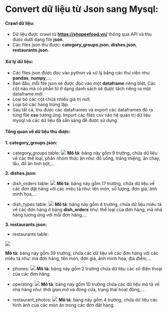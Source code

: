 # Convert dữ liệu từ Json sang Mysql:
#### Crawl dữ liệu:
- Dữ liệu được crawl từ **https://shopeefood.vn/** thông qua API và thu được dưới dạng file **json**.
- Các files json thu được: **category_groups.json**, **dishes.json**, **restaurants.json**.

#### Xử lý dữ liệu:

- Các files json được đọc vào python và xử lý bằng các thư viện như **pandas**, **numpy**,.... 
- Ban đầu, mỗi file json sẽ được đọc vào một **dataframe** riêng biệt. Các cột nào mà có phần tử ở dạng danh sách sẽ được tách riêng ra một dataframe mới.
- Loại bỏ các cột chứa nhiều giá trị null.
- Loại bỏ các hàng trùng lặp.
- Sau tất cả, thu được các dataframes và export các dataframes đó ra từng file **csv** tương ứng. Import các files csv vào hệ quản trị dữ liệu mysql và các dữ liệu đã sẵn sàng để được sử dụng.

#### Tổng quan về dữ liệu thu được:
**1. category_groups.json:**
- category_groups table:
![](https://raw.githubusercontent.com/phamtrunghieu131/Bartender/main/category_groups.png)
**Mô tả**: bảng này gồm 9 trường, chứa dữ liệu về các thể loại, phân nhóm thức ăn như: đồ uống, tráng miệng, ăn chay, lẩu, đồ ăn tinh bột,...

**2. dishes.json:**
- dish_orders table:
![](https://raw.githubusercontent.com/phamtrunghieu131/Bartender/main/dish_orderes.png)
**Mô tả**: bảng này gồm 17 trường, chứa dữ liệu về các đơn đặt hàng với các miêu tả như: tên món, số lượng, đơn giá, ảnh minh họa,...

- dish_types table:
![](https://raw.githubusercontent.com/phamtrunghieu131/Bartender/main/dish_types.png)
**Mô tả**: bảng này gồm 4 trường, chứa dữ liệu miêu tả về các đơn hàng ở bảng **dish_orders** như: thể loại của đơn hàng, mã nhà hàng tương ứng với mỗi đơn hàng,...

**3. restaurants.json:**
- restaurants table:

![](https://raw.githubusercontent.com/phamtrunghieu131/Bartender/main/restaurants.png)

**Mô tả**: bảng này gồm 39 trường, chứa các dữ liệu về các đơn hàng với các miêu tả như: mã đơn hàng, tên món, đơn giá, ảnh minh họa, địa điểm,...

- phones:
![](https://raw.githubusercontent.com/phamtrunghieu131/Bartender/main/phones.png)
**Mô tả**: bảng này gồm 2 trường chứa dữ liệu các số điện thoại của các đơn hàng.

- operating:
![](https://raw.githubusercontent.com/phamtrunghieu131/Bartender/main/operating.png)
**Mô tả**: bảng này gồm 10 trường chứa các dữ liệu mô tả về nhà hàng như: thời gian mở và đóng cửa, trạng thái hoạt động,...

- restaurant_photos:
![](https://raw.githubusercontent.com/phamtrunghieu131/Bartender/main/restaurant_photos.png)
**Mô tả**: bảng này gồm 4 trường, chứa dữ liệu các hình ảnh của các món ăn trong các đơn đặt hàng.
